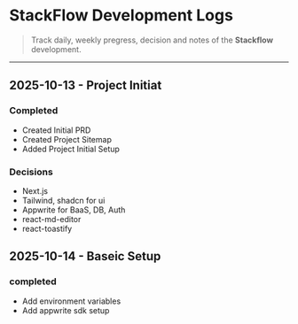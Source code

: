 # StackFlow Development Logs

> Track daily, weekly pregress, decision and notes of the **Stackflow** development.

---

## 2025-10-13 - Project Initiat

### Completed

- Created Initial PRD
- Created Project Sitemap
- Added Project Initial Setup

### Decisions

- Next.js
- Tailwind, shadcn for ui
- Appwrite for BaaS, DB, Auth
- react-md-editor
- react-toastify

## 2025-10-14 - Baseic Setup

### completed

- Add environment variables
- Add appwrite sdk setup